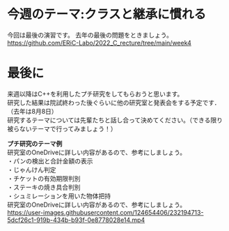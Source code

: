 # 今週のテーマ:クラスと継承に慣れる
今回は最後の演習です。
去年の最後の問題をときましょう。
https://github.com/ERiC-Labo/2022_C_recture/tree/main/week4




# 最後に
来週以降はC++を利用したプチ研究をしてもらおうと思います。
<br>研究した結果は院試終わった後ぐらいに他の研究室と発表会をする予定です．（去年は8月8日）
<br>研究するテーマについては先輩たちと話し合って決めてください。（できる限り被らないテーマで行ってみましょう！）

**プチ研究のテーマ例**<br>
研究室のOneDriveに詳しい内容があるので、参考にしましょう。<br>
・パンの検出と合計金額の表示<br>
・じゃんけん判定<br>
・チケットの有効期限判別<br>
・ステーキの焼き具合判別<br>
・シュミレーションを用いた物体把持<br>
研究室のOneDriveに詳しい内容があるので、参考にしましょう。<br>
https://user-images.githubusercontent.com/124654406/232194713-5dcf26c1-919b-434b-b93f-0e8778028e14.mp4


